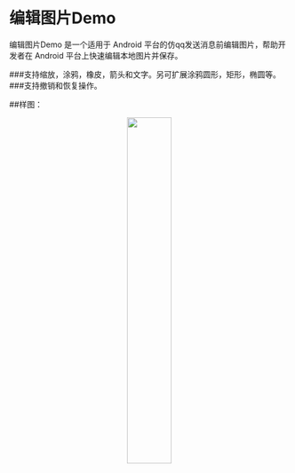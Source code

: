 # 编辑图片Demo
编辑图片Demo 是一个适用于 Android 平台的仿qq发送消息前编辑图片，帮助开发者在 Android 平台上快速编辑本地图片并保存。

###支持缩放，涂鸦，橡皮，箭头和文字。另可扩展涂鸦圆形，矩形，椭圆等。
###支持撤销和恢复操作。

##样图：
<center>
<img src="https://github.com/wicloud/imageEdit/blob/master/assets/imgEdit_sample.png" width="40%" height="40%" />
</center>
